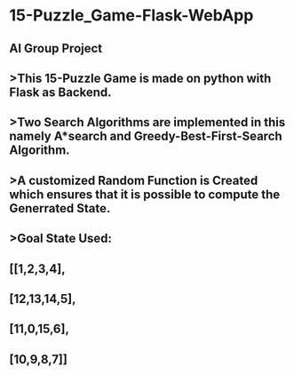 #                                                  15-Puzzle_Game-Flask-WebApp

## AI Group Project
## >This 15-Puzzle Game is made on python with Flask as Backend.
## >Two Search Algorithms are implemented in this namely A*search and Greedy-Best-First-Search Algorithm.
## >A customized Random Function is Created which ensures that it is possible to compute the Generrated State.

## >Goal State Used:
##      [[1,2,3,4],
##       [12,13,14,5],
##       [11,0,15,6],
##       [10,9,8,7]]
         
      
